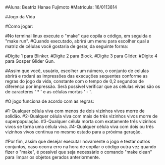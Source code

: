 #Aluna: Beatriz Hanae Fujimoto 
#Matricula: 16/0113814

#Jogo da Vida

#Como jogar:

#No terminal linux execute o "make" que copila o código, em seguida o "make run".
#Quando executado, abrirá um menu para escolher qual a matriz de células você gostaria de gerar, da seguinte forma:

#Digite 1 para Blinker.
#Digite 2 para Block.
#Digite 3 para Glider.
#Digite 4 para Gosper Glider Gun.

#Assim que você, usuário, escolher um número, o conjunto de celulas abrirá e rodará as impressões das execuções sequentes conforme as regras do jogo da vida, constante com o tempo de 0,2 segundos de diferença por impressão. Será possível verificar que as células vivas são os de caracteres ' * ' e as células mortas ' - '.

#O jogo funciona de acordo com as regras:

#1-Qualquer célula viva com menos de dois vizinhos vivos morre de solidão.
#2-Qualquer célula viva com mais de três vizinhos vivos morre de superpopulação.
#3-Qualquer célula morta com exatamente três vizinhos vivos se torna uma célula viva.
#4-Qualquer célula viva com dois ou três vizinhos vivos continua no mesmo estado para a próxima geração.

#Por fim, assim que desejar executar novamente o jogo e testar outros conjuntos, caso ocorra erro na hora de copilar o código outra vez quando fizer o "make", é possível que seja necessário o comando "make clean" para limpar os objetos gerados anteriormente.
